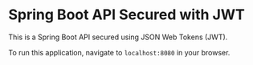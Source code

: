 # Spring Boot API Secured with JWT

This is a Spring Boot API secured using JSON Web Tokens (JWT).

To run this application, navigate to `localhost:8080` in your browser.
